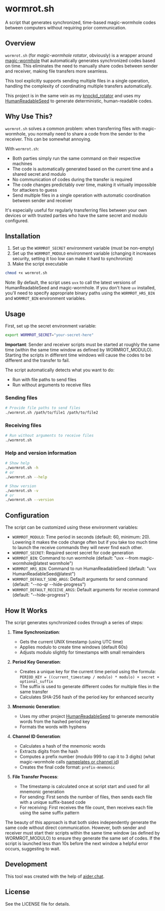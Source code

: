 # wormrot.sh

A script that generates synchronized, time-based magic-wormhole codes between computers without requiring prior communication.

## Overview

`wormrot.sh` (for *magic-wormhole rotator*, obviously) is a wrapper around [magic-wormhole](https://magic-wormhole.readthedocs.io/) that automatically generates synchronized codes based on time. This eliminates the need to manually share codes between sender and receiver, making file transfers more seamless.

This tool explicitly supports sending multiple files in a single operation, handling the complexity of coordinating multiple transfers automatically.

This project is in the same vein as my [knockd_rotator](https://github.com/thiswillbeyourgithub/knockd_rotator) and uses my [HumanReadableSeed](https://github.com/thiswillbeyourgithub/HumanReadableSeed) to generate deterministic, human-readable codes.

## Why Use This?

`wormrot.sh` solves a common problem: when transferring files with magic-wormhole, you normally need to share a code from the sender to the receiver. This can be somewhat annoying.

With `wormrot.sh`:
- Both parties simply run the same command on their respective machines
- The code is automatically generated based on the current time and a shared secret and modulo
- No communication of codes during the transfer is required
- The code changes predictably over time, making it virtually impossible for attackers to guess
- Send multiple files in a single operation with automatic coordination between sender and receiver

It's especially useful for regularly transferring files between your own devices or with trusted parties who have the same secret and modulo configured.

## Installation

1. Set up the `WORMROT_SECRET` environment variable (must be non-empty)
2. Set up the `WORMROT_MODULO` environment variable (changing it increases security, setting it too low can make it hard to synchronize)
3. Make the script executable

```bash
chmod +x wormrot.sh
```

Note: By default, the script uses `uvx` to call the latest versions of HumanReadableSeed and magic-wormhole. If you don't have `uv` installed, you'll need to specify appropriate binary paths using the `WORMROT_HRS_BIN` and `WORMROT_BIN` environment variables.

## Usage

First, set up the secret environment variable:

```bash
export WORMROT_SECRET="your-secret-here"
```

**Important**: Sender and receiver scripts must be started at roughly the same time (within the same time window as defined by WORMROT_MODULO). Starting the scripts in different time windows will cause the codes to be different and the transfer to fail.

The script automatically detects what you want to do:
- Run with file paths to send files
- Run without arguments to receive files

### Sending files

```bash
# Provide file paths to send files
./wormrot.sh /path/to/file1 /path/to/file2
```

### Receiving files

```bash
# Run without arguments to receive files
./wormrot.sh
```

### Help and version information

```bash
# Show help
./wormrot.sh -h
# or
./wormrot.sh --help

# Show version
./wormrot.sh -v
# or
./wormrot.sh --version
```

## Configuration

The script can be customized using these environment variables:

- `WORMROT_MODULO`: Time period in seconds (default: 60, minimum: 20). Lowering it makes the code change often but if you take too much time to launch the receive commands they will never find each other.
- `WORMROT_SECRET`: Required secret secret for code generation
- `WORMROT_BIN`: Command to run wormhole (default: "uvx --from magic-wormhole@latest wormhole")
- `WORMROT_HRS_BIN`: Command to run HumanReadableSeed (default: "uvx HumanReadableSeed@latest")
- `WORMROT_DEFAULT_SEND_ARGS`: Default arguments for send command (default: "--no-qr --hide-progress")
- `WORMROT_DEFAULT_RECEIVE_ARGS`: Default arguments for receive command (default: "--hide-progress")

## How It Works

The script generates synchronized codes through a series of steps:

1. **Time Synchronization**: 
   - Gets the current UNIX timestamp (using UTC time)
   - Applies modulo to create time windows (default 60s)
   - Adjusts modulo slightly for timestamps with small remainders

2. **Period Key Generation**:
   - Creates a unique key for the current time period using the formula:
     `PERIOD_KEY = ((current_timestamp / modulo) * modulo) + secret + optional_suffix`
   - The suffix is used to generate different codes for multiple files in the same transfer
   - Calculates SHA-256 hash of the period key for enhanced security

3. **Mnemonic Generation**:
   - Uses my other project [HumanReadableSeed](https://github.com/thiswillbeyourgithub/HumanReadableSeed) to generate memorable words from the hashed period key
   - Formats the words with hyphens

4. **Channel ID Generation**:
   - Calculates a hash of the mnemonic words
   - Extracts digits from the hash
   - Computes a prefix number (modulo 999 to cap it to 3 digits) (what magic-wormhole calls [nameplates or channel id](https://magic-wormhole.readthedocs.io/en/latest/api.html))
   - Creates the final code format: `prefix-mnemonic`

5. **File Transfer Process**:
   - The timestamp is calculated once at script start and used for all mnemonic generation
   - For sending: First sends the number of files, then sends each file with a unique suffix-based code
   - For receiving: First receives the file count, then receives each file using the same suffix pattern

The beauty of this approach is that both sides independently generate the same code without direct communication. However, both sender and receiver must start their scripts within the same time window (as defined by WORMROT_MODULO) to ensure they generate the same set of codes. If the script is launched less than 10s before the next window a helpful error occurs, suggesting to wait.

## Development

This tool was created with the help of [aider.chat](https://github.com/Aider-AI/aider/issues).

## License

See the LICENSE file for details.
